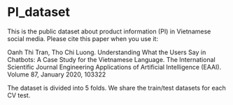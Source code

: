 # PI_dataset
This is the public dataset about product information (PI) in Vietnamese social media. Please cite this paper when you use it:

Oanh Thi Tran, Tho Chi Luong. Understanding What the Users Say in Chatbots: A Case Study for the Vietnamese Language. The International Scientific Journal Engineering Applications of Artificial Intelligence (EAAI). Volume 87, January 2020, 103322 

The dataset is divided into 5 folds. We share the train/test datasets for each CV test. 


